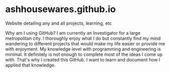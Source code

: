 # ashhousewares.github.io
Website detailing any and all projects, learning, etc

Why am I using GitHub?
I am currently an Investigator for a large metropolitan city. I thoroughly enjoy what I do but constantly find my mind wandering to different projects
that would make my life easier or provide me with enjoyment. My knowledge level with programming and engineering is minimal. It definitely is not 
enough to complete most of the ideas I come up with. That's why I created this GitHub. I want to learn and document how I applied that knowledge.
